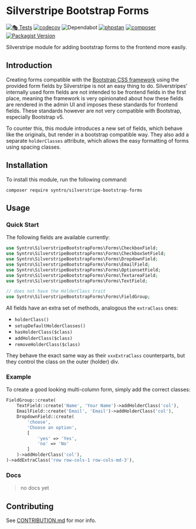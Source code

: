 # Silverstripe Bootstrap Forms

[![🎭 Tests](https://github.com/syntro-opensource/silverstripe-bootstrap-forms/workflows/%F0%9F%8E%AD%20Tests/badge.svg)](https://github.com/syntro-opensource/silverstripe-bootstrap-forms/actions?query=workflow%3A%22%F0%9F%8E%AD+Tests%22+branch%3A%22master%22)
[![codecov](https://codecov.io/gh/syntro-opensource/silverstripe-bootstrap-forms/branch/master/graph/badge.svg)](https://codecov.io/gh/syntro-opensource/silverstripe-bootstrap-forms)
![Dependabot](https://img.shields.io/badge/dependabot-active-brightgreen?logo=dependabot)
[![phpstan](https://img.shields.io/badge/PHPStan-enabled-success)](https://github.com/phpstan/phpstan)
[![composer](https://img.shields.io/packagist/dt/syntro/silverstripe-bootstrap-forms?color=success&logo=composer)](https://packagist.org/packages/syntro/silverstripe-bootstrap-forms)
[![Packagist Version](https://img.shields.io/packagist/v/syntro/silverstripe-bootstrap-forms?label=stable&logo=composer)](https://packagist.org/packages/syntro/silverstripe-bootstrap-forms)

Silverstripe module for adding bootstrap forms to the frontend more easily.

## Introduction
Creating forms compatible with the [Bootstrap CSS framework](https://getbootstrap.com)
using the provided form fields by Silverstripe is not an easy thing to do.
Silverstripes' internally used form fields are not intended to be frontend
fields in the first place, meaning the framework is very opinionated about how
these fields are rendered in the admin UI and imposes these standards for frontend
fields. These standards however are not very compatible with Bootstrap, especially
Bootstrap v5.

To counter this, this module introduces a new set of fields, which behave like
the originals, but render in a bootstrap compatible way. They also add a separate
`holderClasses` attribute, which allows the easy formatting of forms using
spacing classes.

## Installation
To install this module, run the following command:
```
composer require syntro/silverstripe-bootstrap-forms
```

## Usage
### Quick Start
The following fields are available currently:
```php
use Syntro\SilverstripeBootstrapForms\Forms\CheckboxField;
use Syntro\SilverstripeBootstrapForms\Forms\CheckboxSetField;
use Syntro\SilverstripeBootstrapForms\Forms\DropdownField;
use Syntro\SilverstripeBootstrapForms\Forms\EmailField;
use Syntro\SilverstripeBootstrapForms\Forms\OptionsetField;
use Syntro\SilverstripeBootstrapForms\Forms\TextareaField;
use Syntro\SilverstripeBootstrapForms\Forms\TextField;

// does not have the HolderClass trait
use Syntro\SilverstripeBootstrapForms\Forms\FieldGroup;
```
All fields have an extra set of methods, analogous the `extraClass` ones:
* `holderClass()`
* `setupDefaultHolderClasses()`
* `hasHolderClass($class)`
* `addHolderClass($class)`
* `removeHolderClass($class)`

They behave the exact same way as their `xxxExtraClass` counterparts, but they
control the class on the outer (holder) div.

### Example
To create a good looking multi-column form, simply add the correct classes:
```php
FieldGroup::create(
    TextField::create('Name', 'Your Name')->addHolderClass('col'),
    EmailField::create('Email', 'Email')->addHolderClass('col'),
    DropdownField::create(
        'choose',
        'Choose an option',
        [
            'yes' => 'Yes',
            'no' => 'No'
        ]
    )->addHolderClass('col'),
)->addExtraClass('row row-cols-1 row-cols-md-3'),
```
### Docs
> no docs yet

## Contributing
See [CONTRIBUTION.md](CONTRIBUTION.md) for mor info.
